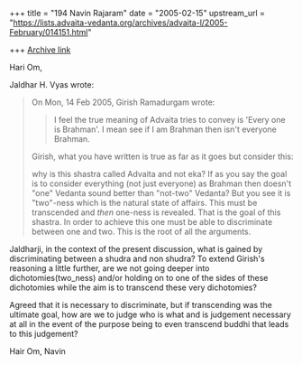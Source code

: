+++
title = "194 Navin Rajaram"
date = "2005-02-15"
upstream_url = "https://lists.advaita-vedanta.org/archives/advaita-l/2005-February/014151.html"

+++
[Archive link](https://lists.advaita-vedanta.org/archives/advaita-l/2005-February/014151.html)

Hari Om,

Jaldhar H. Vyas wrote:

>On Mon, 14 Feb 2005, Girish Ramadurgam wrote:
>
>  
>
>>I feel the true meaning of Advaita tries to convey is 'Every one is
>>Brahman'. I mean see if I am Brahman then isn't everyone Brahman.
>>
>>    
>>
>
>Girish, what you have written is true as far as it goes but consider this:
>
>why is this shastra called Advaita and not eka?  If as you say the goal
>is to consider everything (not just everyone) as Brahman then doesn't
>"one" Vedanta sound better than "not-two" Vedanta?  But you see it is
>"two"-ness which is the natural state of affairs.  This must be
>transcended and _then_ one-ness is revealed.  That is the goal of this
>shastra.  In order to achieve this one must be able to discriminate
>between one and two.  This is the root of all the arguments.
>
>  
>
Jaldharji, in the context of the present discussion, what is gained by 
discriminating between a shudra and non shudra? To extend Girish's 
reasoning a little further, are we not going deeper into 
dichotomies(two_ness) and/or holding on to one of the sides of these 
dichotomies while the aim is to transcend these very dichotomies?

Agreed that it is necessary to discriminate, but if transcending was the 
ultimate goal, how are we to judge who is what and is judgement 
necessary at all in the event of the purpose being to even transcend 
buddhi that leads to this judgement?

Hair Om,
Navin




